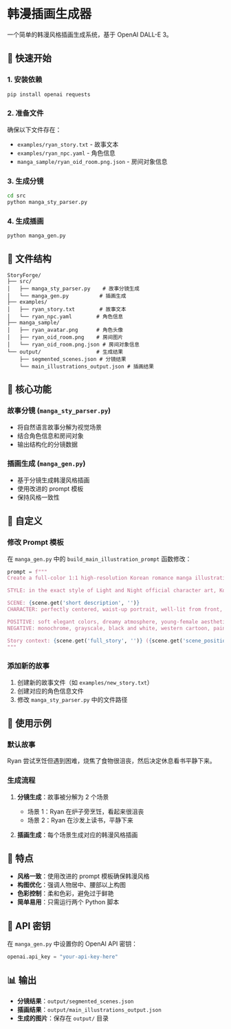 # 韩漫插画生成器

一个简单的韩漫风格插画生成系统，基于 OpenAI DALL-E 3。

## 🚀 快速开始

### 1. 安装依赖
```bash
pip install openai requests
```

### 2. 准备文件
确保以下文件存在：
- `examples/ryan_story.txt` - 故事文本
- `examples/ryan_npc.yaml` - 角色信息
- `manga_sample/ryan_oid_room.png.json` - 房间对象信息

### 3. 生成分镜
```bash
cd src
python manga_sty_parser.py
```

### 4. 生成插画
```bash
python manga_gen.py
```

## 📁 文件结构

```
StoryForge/
├── src/
│   ├── manga_sty_parser.py    # 故事分镜生成
│   └── manga_gen.py          # 插画生成
├── examples/
│   ├── ryan_story.txt        # 故事文本
│   └── ryan_npc.yaml        # 角色信息
├── manga_sample/
│   ├── ryan_avatar.png      # 角色头像
│   ├── ryan_oid_room.png    # 房间图片
│   └── ryan_oid_room.png.json # 房间对象信息
└── output/                  # 生成结果
    ├── segmented_scenes.json # 分镜结果
    └── main_illustrations_output.json # 插画结果
```

## 🎨 核心功能

### 故事分镜 (`manga_sty_parser.py`)
- 将自然语言故事分解为视觉场景
- 结合角色信息和房间对象
- 输出结构化的分镜数据

### 插画生成 (`manga_gen.py`)
- 基于分镜生成韩漫风格插画
- 使用改进的 prompt 模板
- 保持风格一致性

## 🔧 自定义

### 修改 Prompt 模板
在 `manga_gen.py` 中的 `build_main_illustration_prompt` 函数修改：

```python
prompt = f"""
Create a full-color 1:1 high-resolution Korean romance manga illustration.

STYLE: in the exact style of Light and Night official character art, Korean romance manga with soft pastel palette, elegant line art, dreamy atmosphere

SCENE: {scene.get('short description', '')}
CHARACTER: perfectly centered, waist-up portrait, well-lit from front, soft romantic lighting, interacting with {scene.get('object', '')}

POSITIVE: soft elegant colors, dreamy atmosphere, young-female aesthetic, romantic lighting, Korean manga style, delicate line art, soft pastel palette
NEGATIVE: monochrome, grayscale, black and white, western cartoon, painterly brush, 3D render, off-center, corner placement, dark lighting

Story context: {scene.get('full_story', '')} ({scene.get('scene_position', '')})
"""
```

### 添加新的故事
1. 创建新的故事文件（如 `examples/new_story.txt`）
2. 创建对应的角色信息文件
3. 修改 `manga_sty_parser.py` 中的文件路径

## 📝 使用示例

### 默认故事
Ryan 尝试烹饪但遇到困难，烧焦了食物很沮丧，然后决定休息看书平静下来。

### 生成流程
1. **分镜生成**：故事被分解为 2 个场景
   - 场景 1：Ryan 在炉子旁烹饪，看起来很沮丧
   - 场景 2：Ryan 在沙发上读书，平静下来

2. **插画生成**：每个场景生成对应的韩漫风格插画

## 🎯 特点

- **风格一致**：使用改进的 prompt 模板确保韩漫风格
- **构图优化**：强调人物居中、腰部以上构图
- **色彩控制**：柔和色彩，避免过于鲜艳
- **简单易用**：只需运行两个 Python 脚本

## 🔑 API 密钥

在 `manga_gen.py` 中设置你的 OpenAI API 密钥：

```python
openai.api_key = "your-api-key-here"
```

## 📊 输出

- **分镜结果**：`output/segmented_scenes.json`
- **插画结果**：`output/main_illustrations_output.json`
- **生成的图片**：保存在 `output/` 目录